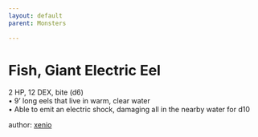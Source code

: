 ```yaml
---
layout: default
parent: Monsters 
   
--- 
```

# Fish, Giant Electric Eel
2 HP, 12 DEX, bite (d6)  
• 9’ long eels that live in warm, clear water  
• Able to emit an electric shock, damaging all in the nearby water for d10  





author: [xenio](https://xenioinabottle.blogspot.com/2021/02/classic-monsters-for-cairnito-part-1.html) 


